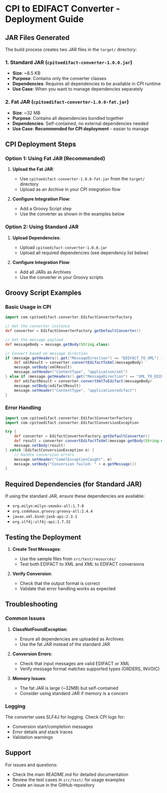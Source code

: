 # CPI to EDIFACT Converter - Deployment Guide

## JAR Files Generated

The build process creates two JAR files in the `target/` directory:

### 1. Standard JAR (`cpitoedifact-converter-1.0.0.jar`)
- **Size**: ~8.5 KB
- **Purpose**: Contains only the converter classes
- **Dependencies**: Requires all dependencies to be available in CPI runtime
- **Use Case**: When you want to manage dependencies separately

### 2. Fat JAR (`cpitoedifact-converter-1.0.0-fat.jar`)
- **Size**: ~32 MB
- **Purpose**: Contains all dependencies bundled together
- **Dependencies**: Self-contained, no external dependencies needed
- **Use Case**: **Recommended for CPI deployment** - easier to manage

## CPI Deployment Steps

### Option 1: Using Fat JAR (Recommended)

1. **Upload the Fat JAR**:
   - Use `cpitoedifact-converter-1.0.0-fat.jar` from the `target/` directory
   - Upload as an Archive in your CPI integration flow

2. **Configure Integration Flow**:
   - Add a Groovy Script step
   - Use the converter as shown in the examples below

### Option 2: Using Standard JAR

1. **Upload Dependencies**:
   - Upload `cpitoedifact-converter-1.0.0.jar`
   - Upload all required dependencies (see dependency list below)

2. **Configure Integration Flow**:
   - Add all JARs as Archives
   - Use the converter in your Groovy scripts

## Groovy Script Examples

### Basic Usage in CPI

```groovy
import com.cpitoedifact.converter.EdifactConverterFactory

// Get the converter instance
def converter = EdifactConverterFactory.getDefaultConverter()

// Get the message payload
def messageBody = message.getBody(String.class)

// Convert based on message direction
if (message.getHeaders().get("MessageDirection") == "EDIFACT_TO_XML") {
    def xmlResult = converter.convertEdifactToXml(messageBody)
    message.setBody(xmlResult)
    message.setHeader("ContentType", "application/xml")
} else if (message.getHeaders().get("MessageDirection") == "XML_TO_EDIFACT") {
    def edifactResult = converter.convertXmlToEdifact(messageBody)
    message.setBody(edifactResult)
    message.setHeader("ContentType", "application/edifact")
}
```

### Error Handling

```groovy
import com.cpitoedifact.converter.EdifactConverterFactory
import com.cpitoedifact.converter.EdifactConversionException

try {
    def converter = EdifactConverterFactory.getDefaultConverter()
    def result = converter.convertEdifactToXml(message.getBody(String.class))
    message.setBody(result)
} catch (EdifactConversionException e) {
    // Handle conversion errors
    message.setHeader("CamelExceptionCaught", e)
    message.setBody("Conversion failed: " + e.getMessage())
}
```

## Required Dependencies (for Standard JAR)

If using the standard JAR, ensure these dependencies are available:

- `org.milyn:milyn-smooks-all:1.7.0`
- `org.codehaus.groovy:groovy-all:2.4.4`
- `javax.xml.bind:jaxb-api:2.3.1`
- `org.slf4j:slf4j-api:1.7.32`

## Testing the Deployment

1. **Create Test Messages**:
   - Use the sample files from `src/test/resources/`
   - Test both EDIFACT to XML and XML to EDIFACT conversions

2. **Verify Conversion**:
   - Check that the output format is correct
   - Validate that error handling works as expected

## Troubleshooting

### Common Issues

1. **ClassNotFoundException**:
   - Ensure all dependencies are uploaded as Archives
   - Use the fat JAR instead of the standard JAR

2. **Conversion Errors**:
   - Check that input messages are valid EDIFACT or XML
   - Verify message format matches supported types (ORDERS, INVOIC)

3. **Memory Issues**:
   - The fat JAR is large (~32MB) but self-contained
   - Consider using standard JAR if memory is a concern

### Logging

The converter uses SLF4J for logging. Check CPI logs for:
- Conversion start/completion messages
- Error details and stack traces
- Validation warnings

## Support

For issues and questions:
- Check the main README.md for detailed documentation
- Review the test cases in `src/test/` for usage examples
- Create an issue in the GitHub repository
